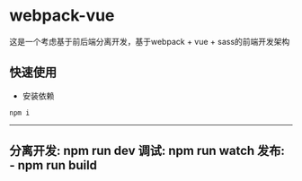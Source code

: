 # webpack-vue
这是一个考虑基于前后端分离开发，基于webpack + vue + sass的前端开发架构

## 快速使用

- 安装依赖
```test
npm i
```
---
分离开发: npm run dev
调试: npm run watch
发布: - npm run build
---
